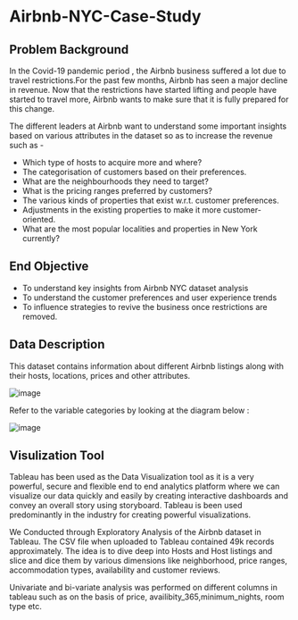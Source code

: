 # Airbnb-NYC-Case-Study

## Problem Background 

In the Covid-19 pandemic period , the Airbnb business suffered a lot due to travel restrictions.For the past few months, Airbnb has seen a major decline in revenue. Now that the restrictions have started lifting and people have started to travel more, Airbnb wants to make sure that it is fully prepared for this change.

The different leaders at Airbnb want to understand some important insights based on various attributes in the dataset so as to increase the revenue such as -

* Which type of hosts to acquire more and where?
* The categorisation of customers based on their preferences.
* What are the neighbourhoods they need to target?
* What is the pricing ranges preferred by customers?
* The various kinds of properties that exist w.r.t. customer preferences.
* Adjustments in the existing properties to make it more customer-oriented.
* What are the most popular localities and properties in New York currently?

## End Objective  

* To understand key insights from Airbnb NYC dataset analysis 
* To understand the customer preferences and user experience trends 
* To influence strategies to revive the business once restrictions are removed.


## Data Description 

 This dataset contains information about different Airbnb listings along with their hosts, locations, prices and other attributes.
 
 ![image](https://user-images.githubusercontent.com/80308356/195123047-56655dc3-e1a5-4513-94bb-a410e4d0fdb0.png)

Refer to the variable categories by looking at the diagram below : 

![image](https://user-images.githubusercontent.com/80308356/195123424-f2fc1182-c47b-4395-9543-35a8e485271b.png) 

## Visulization Tool 

Tableau has been used as the Data Visualization tool as it is a very powerful, secure and flexible end to end analytics platform where we can visualize our data quickly and easily by creating interactive dashboards and convey an overall story using storyboard. Tableau is been used predominantly in the industry for creating powerful visualizations.

We Conducted through Exploratory Analysis of the Airbnb dataset in Tableau. The CSV file when uploaded to Tableau contained 49k records approximately. 
The idea is to dive deep into Hosts and Host listings and slice and dice them by various dimensions like neighborhood, price ranges, accommodation types, availability and customer reviews.

Univariate and bi-variate analysis was performed on different columns in tableau such as on the basis of price, availibity_365,minimum_nights, room type etc.
 


